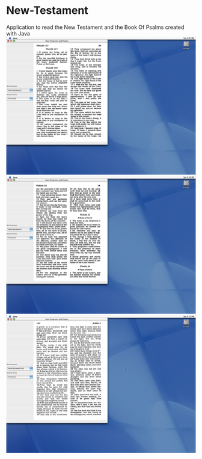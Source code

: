 # New-Testament
Application to read the New Testament and the Book Of Psalms created with Java
![Alt text](screenshots/screenshot1.jpg?raw=true "Screenshot")
![Alt text](screenshots/screenshot2.jpg?raw=true "Screenshot")
![Alt text](screenshots/screenshot3.jpg?raw=true "Screenshot")
